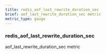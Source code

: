 ```yaml
---
title: redis_aof_last_rewrite_duration_sec
brief: aof_last_rewrite_duration_sec metric
metric_type: gauge
---
```

### redis_aof_last_rewrite_duration_sec

aof_last_rewrite_duration_sec metric